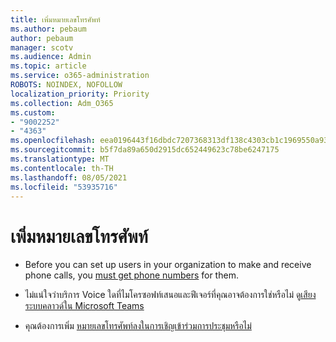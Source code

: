 ```yaml
---
title: เพิ่มหมายเลขโทรศัพท์
ms.author: pebaum
author: pebaum
manager: scotv
ms.audience: Admin
ms.topic: article
ms.service: o365-administration
ROBOTS: NOINDEX, NOFOLLOW
localization_priority: Priority
ms.collection: Adm_O365
ms.custom:
- "9002252"
- "4363"
ms.openlocfilehash: eea0196443f16dbdc7207368313df138c4303cb1c1969550a9302a35cc6ed2df
ms.sourcegitcommit: b5f7da89a650d2915dc652449623c78be6247175
ms.translationtype: MT
ms.contentlocale: th-TH
ms.lasthandoff: 08/05/2021
ms.locfileid: "53935716"
---
```

# <a name="add-phone-number"></a>เพิ่มหมายเลขโทรศัพท์

- Before you can set up users in your organization to make and receive phone calls, you [must get phone numbers](https://docs.microsoft.com/MicrosoftTeams/manage-phone-numbers-for-your-organization/) for them.

- ไม่แน่ใจว่าบริการ Voice ใดที่ไมโครซอฟท์เสนอและฟีเจอร์ที่คุณอาจต้องการใช่หรือไม่ ดู[เสียงระบบคลาวด์ใน Microsoft Teams](https://docs.microsoft.com/MicrosoftTeams/cloud-voice-landing-page)

- คุณต้องการเพิ่ม [หมายเลขโทรศัพท์ลงในการเชิญเข้าร่วมการประชุมหรือไม่](https://docs.microsoft.com/MicrosoftTeams/set-the-phone-numbers-included-on-invites-in-teams)
